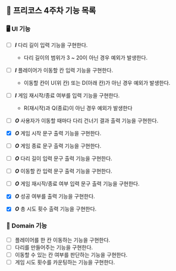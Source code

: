 ## 🦵 프리코스 4주차 기능 목록

### 🖥 UI 기능

- [ ] **_I_** 다리 길이 입력 기능을 구현한다.
  - 다리 길이의 범위가 3 ~ 20이 아닌 경우 예외가 발생한다.
- [ ] **_I_** 플레이어가 이동할 칸 입력 기능을 구현한다.
  - 이동할 칸이 U(위 칸) 또는 D(아래 칸)가 아닌 경우 예외가 발생한다.
- [ ] **_I_** 게임 재시작/종료 여부를 입력 기능을 구현한다.
  - R(재시작)과 Q(종료)이 아닌 경우 예외가 발생한다
- [ ] **_O_** 사용자가 이동할 때마다 다리 건너기 결과 출력 기능을 구현한다.
- [X] **_O_** 게임 시작 문구 출력 기능을 구현한다.
- [ ] **_O_** 게임 종료 문구 출력 기능을 구현한다.
- [ ] **_O_** 다리 길이 입력 문구 출력 기능을 구현한다.
- [ ] **_O_** 이동할 칸 입력 문구 출력 기능을 구현한다.
- [ ] **_O_** 게임 재시작/종료 여부 입력 문구 출력 기능을 구현한다.
- [X] **_O_** 성공 여부를 출력 기능을 구현한다.
- [X] **_O_** 총 시도 횟수 출력 기능을 구현한다.


### 🎨 Domain 기능

- [ ] 플레이어를 한 칸 이동하는 기능을 구현한다.
- [ ] 다리를 만들어주는 기능을 구현한다.
- [ ] 이동할 수 있는 칸 여부를 판단하는 기능을 구현한다.
- [ ] 게임 시도 횟수를 카운팅하는 기능을 구현한다.
